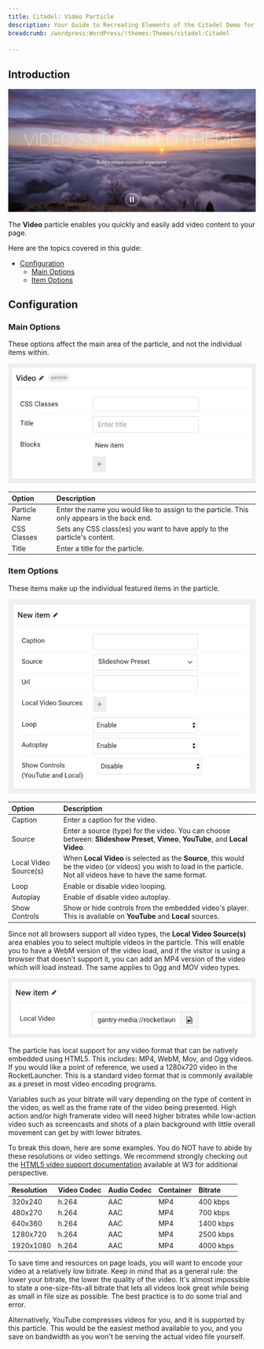 ```yaml
---
title: Citadel: Video Particle
description: Your Guide to Recreating Elements of the Citadel Demo for WordPress
breadcrumb: /wordpress:WordPress/!themes:Themes/citadel:Citadel

---
```


## Introduction

![](assets/particle_video1.jpeg)

The **Video** particle enables you quickly and easily add video content to your page.

Here are the topics covered in this guide:

* [Configuration](#configuration)
    - [Main Options](#main-options)
    - [Item Options](#item-options)

## Configuration

### Main Options 

These options affect the main area of the particle, and not the individual items within.

![](assets/particle_video2.jpeg)

| Option        | Description                                                                                 |
| :-----        | :-----                                                                                      |
| Particle Name | Enter the name you would like to assign to the particle. This only appears in the back end. |
| CSS Classes   | Sets any CSS class(es) you want to have apply to the particle's content.                    |
| Title         | Enter a title for the particle.                                                             |

### Item Options

These items make up the individual featured items in the particle.

![](assets/particle_video3.jpeg)

| Option                | Description                                                                                                                                                            |
| :-----                | :-----                                                                                                                                                                 |
| Caption               | Enter a caption for the video.                                                                                                                                         |
| Source                | Enter a source (type) for the video. You can choose between: **Slideshow Preset**, **Vimeo**, **YouTube**, and **Local Video**.                                        |
| Local Video Source(s) | When **Local Video** is selected as the **Source**, this would be the video (or videos) you wish to load in the particle. Not all videos have to have the same format. |
| Loop                  | Enable or disable video looping.                                                                                                                                       |
| Autoplay              | Enable of disable video autoplay.                                                                                                                                      |
| Show Controls         | Show or hide controls from the embedded video's player. This is available on **YouTube** and **Local** sources.                                                        |

Since not all browsers support all video types, the **Local Video Source(s)** area enables you to select multiple videos in the particle. This will enable you to have a WebM version of the video load, and if the visitor is using a browser that doesn't support it, you can add an MP4 version of the video which will load instead. The same applies to Ogg and MOV video types.

![](assets/particle_video4.jpg)

The particle has local support for any video format that can be natively embedded using HTML5. This includes: MP4, WebM, Mov, and Ogg videos. If you would like a point of reference, we used a 1280x720 video in the RocketLauncher. This is a standard video format that is commonly available as a preset in most video encoding programs.

Variables such as your bitrate will vary depending on the type of content in the video, as well as the frame rate of the video being presented. High action and/or high framerate video will need higher bitrates while low-action video such as screencasts and shots of a plain background with little overall movement can get by with lower bitrates.

To break this down, here are some examples. You do NOT have to abide by these resolutions or video settings. We recommend strongly checking out the [HTML5 video support documentation](http://www.w3schools.com/html/html5_video.asp) available at W3 for additional perspective.

| Resolution | Video Codec | Audio Codec | Container | Bitrate   |
| :-----     | :-----      | :-----      | :-----    | :-----    |
| 320x240    | h.264       | AAC         | MP4       | 400 kbps  |
| 480x270    | h.264       | AAC         | MP4       | 700 kbps  |
| 640x360    | h.264       | AAC         | MP4       | 1400 kbps |
| 1280x720   | h.264       | AAC         | MP4       | 2500 kbps |
| 1920x1080  | h.264       | AAC         | MP4       | 4000 kbps |

To save time and resources on page loads, you will want to encode your video at a relatively low bitrate. Keep in mind that as a general rule: the lower your bitrate, the lower the quality of the video. It's almost impossible to state a one-size-fits-all bitrate that lets all videos look great while being as small in file size as possible. The best practice is to do some trial and error.

Alternatively, YouTube compresses videos for you, and it is supported by this particle. This would be the easiest method available to you, and you save on bandwidth as you won't be serving the actual video file yourself.


